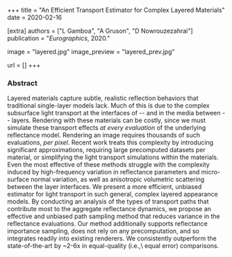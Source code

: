 +++
title = "An Efficient Transport Estimator for Complex Layered Materials"
date = 2020-02-16

[extra]
authors = ["L Gamboa", "A Gruson", "D Nowrouzezahrai"]
publication = "*Eurographics*, 2020."

image = "layered.jpg"
image_preview = "layered_prev.jpg"

url = []
+++

### Abstract

Layered materials capture subtle, realistic reflection behaviors that traditional single-layer models lack. Much of this is due to the complex subsurface light transport at the interfaces of -- and in the media between -- layers. Rendering with these materials can be costly, since we must simulate these transport effects _at every evaluation_ of the underlying reflectance model. Rendering an image requires thousands of such evaluations, _per pixel_. Recent work treats this complexity by introducing significant approximations, requiring large precomputed datasets per material, or simplifying the light transport simulations within the materials. Even the most effective of these methods struggle with the complexity induced by high-frequency variation in reflectance parameters and micro-surface normal variation, as well as anisotropic volumetric scattering between the layer interfaces. We present a more efficient, unbiased estimator for light transport in such general, complex layered appearance models. By conducting an analysis of the types of transport paths that contribute most to the aggregate reflectance dynamics, we propose an effective and unbiased path sampling method that reduces variance in the reflectance evaluations. Our method additionally supports reflectance importance sampling, does not rely on any precomputation, and so integrates readily into existing renderers. We consistently outperform the state-of-the-art by ~2-6x in equal-quality (i.e.,\ equal error) comparisons.